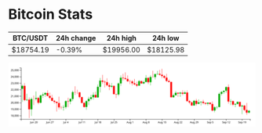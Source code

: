 # Bitcoin Stats

BTC/USDT|24h change|24h high|24h low|
|---|---|---|---|
|$18754.19|-0.39%|$19956.00|$18125.98|

<img src="./chart.svg">
